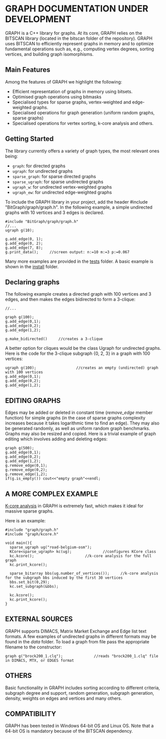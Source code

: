 
GRAPH DOCUMENTATION UNDER DEVELOPMENT
===================

GRAPH is a C++ library for graphs. At its core, GRAPH relies on the BITSCAN library (located in the bitscan folder of the repository). GRAPH uses BITSCAN to efficiently represent graphs in memory and to optimize fundamental operations such as, e.g., computing vertex degrees, sorting vertices, and building graph isomorphisms.

Main Features
-----------------------------
Among the features of GRAPH we highlight the following:
* Efficient representation of graphs in memory using bitsets.
* Optimised graph operations using bitmasks
* Specialised types for sparse graphs, vertex-weighted and edge-weighted graphs.
* Specialised operations for graph generation (uniform random graphs, sparse graphs)
* Specialised operations for vertex sorting, k-core analysis and others. 

Getting Started
-----------------------------
The library currently offers a variety of graph types, the most relevant ones being:
* `graph`: for directed graphs
* `ugraph`: for undirected graphs
* `sparse_graph`: for sparse directed graphs
* `sparse_ugraph`: for sparse undirected graphs
* `ugraph_w`: for undirected vertex-weighted graphs
* `ugraph_ew`: for undirected edge-weighted graphs
 
To include the GRAPH library in your project, add the header #include "BitGraph/graph/graph.h". In the following example, a simple undirected graphs with 10 vertices and 3 edges is declared.

``` plaintext
#include "BitGraph/graph/graph.h"
//...
ugraph g(10);

g.add_edge(0, 1);
g.add_edge(0, 2);
g.add_edge(7, 8);
g.print_data();		//screen output: n:=10 m:=3 p:=0.067
```
Many more examples are provided in the [tests](https://github.com/psanse/BitGraph/tree/master/src/graph/tests) folder. A basic example is shown in the [install](https://github.com/psanse/BitGraph/blob/master/install/src/graph.cpp) folder.

Declaring graphs
-------------------------------
The following example creates a directed graph with 100 vertices and 3 edges, and then makes the edges bidirected to form a 3-clique:
``` plaintext
//...
    
graph g(100);					
g.add_edge(0,1);				
g.add_edge(0,2);
g.add_edge(1,2);

g.make_bidirected()		//creates a 3-clique
```   


A better option for cliques would be the class Ugraph for undirected graphs. Here is the code for the 3-clique subgraph {0, 2, 3} in a graph with 100 vertices:
   
    ugraph g(100);					//creates an empty (undirected) graph with 100 vertices
	g.add_edge(0,1);				
	g.add_edge(0,2);
	g.add_edge(1,2);

EDITING GRAPHS
-------------------------------

Edges may be added or deleted in constant time (*remove\_edge* member function) for simple graphs (in the case of sparse graphs complexity increases because it takes logarithmic time to find an edge). They may also be generated randomly, as well as uniform random graph benchmarks. Graphs may also be resized and copied. Here is a trivial example of graph editing which involves adding and deleting edges:
   
    graph g(500);							
	g.add_edge(0,1);				
	g.add_edge(0,2);
	g.add_edge(1,2);
	g.remove_edge(0,1);
	g.remove_edge(0,2);
	g.remove_edge(1,2);
    if(g.is_empty()) cout<<"empty graph"<<endl;			

A MORE COMPLEX EXAMPLE
-------------------------------
[K-core analysis](https://en.wikipedia.org/wiki/Degeneracy_(graph_theory)) in GRAPH is extremely fast, which makes it ideal for massive sparse graphs.  

Here is an example:
    
    #include "graph/graph.h" 
    #include "graph/kcore.h" 
   				
    void main(){
	  sparse_ugraph ug("road-belgium-osm");
	  KCore<sparse_ugraph> kc(ug);				//configures KCore class
      kc.kcore();						//k-core analysis for the full graph
	  kc.print_kcore();	

	  sparse_bitarray bbs(ug.number_of_vertices());		//k-core analysis for the subgraph bbs induced by the first 30 vertices
	  bbs.set_bit(0,29);
	  kc.set_subgraph(&bbs);
	 
  	  kc.kcore();    
	  kc.print_kcore();							
    }



    
EXTERNAL SOURCES
-------------------------------

GRAPH supports DIMACS, Matrix Market Exchange and Edge list text formats. A few examples of undirected graphs in different formats may be found in the *data* folder. To load a graph from file pass the appropriate filename to the constructor:

    
    graph g("brock200_1.clq");				//reads "brock200_1.clq" file in DIMACS, MTX, or EDGES format
    
OTHERS
-------------------------------

Basic functionality in GRAPH includes sorting according to different criteria, subgraph degree and support,  random generation, subgraph generation, density, weights on edges and vertices and many others.


COMPATIBILITY
-------------------------------

GRAPH has been tested in Windows 64-bit OS and Linux OS. Note that a 64-bit OS is mandatory because of the BITSCAN dependency.
